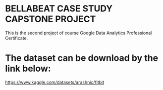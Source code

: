 # BELLABEAT CASE STUDY CAPSTONE PROJECT
This is the second project of course Google Data Analytics Professional Certificate.
# The dataset can be download by the link below:
https://www.kaggle.com/datasets/arashnic/fitbit
